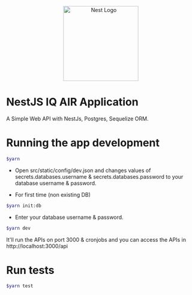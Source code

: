 <p align="center">
  <a href="http://nestjs.com/" target="blank"><img src="https://nestjs.com/img/logo-small.svg" width="200" alt="Nest Logo" /></a>
</p>

[circleci-image]: https://img.shields.io/circleci/build/github/nestjs/nest/master?token=abc123def456
[circleci-url]: https://circleci.com/gh/nestjs/nest

# NestJS IQ AIR Application

A Simple Web API with NestJs, Postgres, Sequelize ORM.

# Running the app development
```bash
$yarn
```

- Open src/static/config/dev.json and changes values of secrets.databases.username & secrets.databases.password to your database username & password.

- For first time (non existing DB)
```bash
$yarn init:db
```

- Enter your database username & password.
```bash
$yarn dev
```

It'll run the APIs on port 3000 & cronjobs and you can access the APIs in http://localhost:3000/api

# Run tests
```bash
$yarn test
```